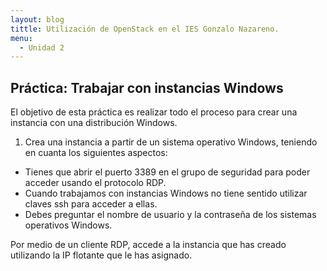 ```yaml
---
layout: blog
tittle: Utilización de OpenStack en el IES Gonzalo Nazareno.  
menu:
  - Unidad 2
---
```

## Práctica: Trabajar con instancias Windows

El objetivo de esta práctica es realizar todo el proceso para crear una instancia con una distribución Windows.

1) Crea una instancia a partir de un sistema operativo Windows, teniendo en cuanta los siguientes aspectos:

* Tienes que abrir el puerto 3389 en el grupo de seguridad para poder acceder usando el protocolo RDP.
* Cuando trabajamos con instancias Windows no tiene sentido utilizar claves ssh para acceder a ellas.
* Debes preguntar el nombre de usuario y la contraseña de los sistemas operativos Windows.

Por medio de un cliente RDP, accede a la instancia que has creado utilizando la IP flotante que le has asignado.

